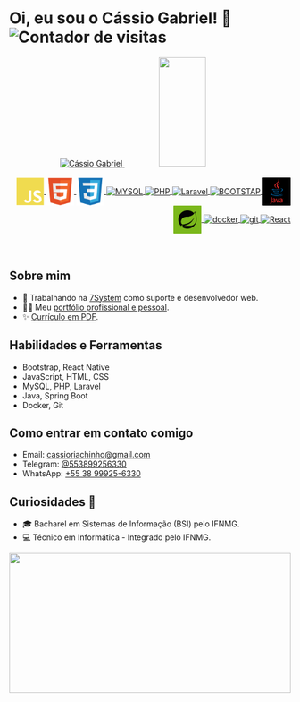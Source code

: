 # Oi, eu sou o Cássio Gabriel! 👋        ![Contador de visitas](https://profile-counter.glitch.me/Ninguem2k/count.svg)

 <a align="right" href="https://github.com/Ninguem2k">
 
 <div align="center">  
  <img width="49%" height="195px" src="https://github-readme-stats.vercel.app/api?username=Ninguem2k&show_icons=true&count_private=true&hide_border=true&theme=dracula" alt="Cássio Gabriel" /> 
  <img width="41%" height="195px" src="https://github-readme-stats.vercel.app/api/top-langs/?username=Ninguem2k&layout=compact&hide_border=true&theme=dracula" />
</div>


 
<div style="display: inline_block"><br>
  <img align="center" alt="Js" height="50" width="50" src="https://raw.githubusercontent.com/devicons/devicon/master/icons/javascript/javascript-plain.svg">
  <img align="center" alt="HTML" height="50" width="50" src="https://raw.githubusercontent.com/devicons/devicon/master/icons/html5/html5-original.svg">
  <img align="center" alt="CSS" height="50" width="50" src="https://raw.githubusercontent.com/devicons/devicon/master/icons/css3/css3-original.svg">
  <img align="center" alt="MYSQL" height="30" width="50"  src="https://cdn.jsdelivr.net/gh/devicons/devicon/icons/mysql/mysql-original.svg" />
  <img align="center" alt="PHP" height="50" width="50" src="https://cdn.jsdelivr.net/gh/devicons/devicon/icons/php/php-original.svg" />
    <img align="center" alt="Laravel" height="50" width="50" src="https://icongr.am/devicon/laravel-plain.svg?size=105&color=e8e8e8">
  <img align="center" alt="BOOTSTAP" height="50" width="50" src="https://cdn.jsdelivr.net/gh/devicons/devicon/icons/bootstrap/bootstrap-original.svg" />
    <img align="center" alt="JAVA" height="50" width="50" src="https://github.com/Ninguem2k/Portifolio/blob/main/assets/img/icons/javaicon.svg">
      <img align="center" alt="Spring Boot" height="50" width="50" src="https://github.com/Ninguem2k/Portifolio/blob/main/assets/img/icons/spring_boot-icon.svg">
  <img align="center" alt="docker" height="50" width="50" src="https://icongr.am/devicon/docker-original.svg?size=128&color=currentColor">
  <img align="center" alt="git" height="50" width="50" src="https://icongr.am/devicon/git-original.svg?size=128&color=currentColor">

  <img align="center" alt="React" height="50" width="50" src="https://icongr.am/devicon/react-original.svg?size=105&color=e8e8e8">
</div>
   </a>
   </br></br>   
<div>

## Sobre mim
- 💼 Trabalhando na [7System](https://7system.inf.br/) como suporte e desenvolvedor web.
- 👨‍💻 Meu [portfólio profissional e pessoal](https://ninguem2k.github.io/Portifolio/).
- ✨ [Currículo em PDF](https://github.com/Ninguem2k/Ninguem2k/blob/main/files/curr%C3%ADculo_C%C3%A1ssio%20Gabriel%20(1).pdf).

## Habilidades e Ferramentas
- Bootstrap, React Native
- JavaScript, HTML, CSS
- MySQL, PHP, Laravel
- Java, Spring Boot
- Docker, Git

## Como entrar em contato comigo
- Email: [cassioriachinho@gmail.com](mailto:cassioriachinho@gmail.com)
- Telegram: [@553899256330](https://t.me/553899256330)
- WhatsApp: [+55 38 99925-6330](https://wa.me/55038999256330)

## Curiosidades 🌟

- 🎓 Bacharel em Sistemas de Informação (BSI) pelo IFNMG.
- 💻 Técnico em Informática - Integrado pelo IFNMG.

<center>
   <a href="https://github.com/Ninguem2k">
      <img src="https://i.pinimg.com/originals/77/ca/a3/77caa32884d735d439ade45ba37feaf2.gif" width="100%" height="250" />
   </a>
</center>

